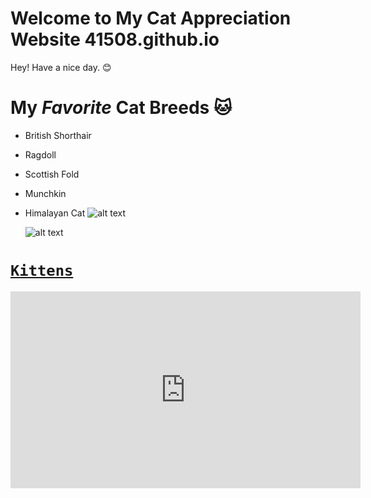 # Welcome to My Cat Appreciation Website 41508.github.io
Hey! Have a nice day. 😊
# My *Favorite* Cat Breeds 🐱
- British Shorthair
- Ragdoll
- Scottish Fold
- Munchkin
- Himalayan Cat
	![alt text](https://mediaproxy.salon.com/width/1200/height/675/https://media.salon.com/2022/05/cats-party-0516221.jpg)

	![alt text](https://www.hallvet.com.au/wp-content/uploads/2018/10/27fe86f3a871f8d77f76fab7bc1f5f89-400x200.jpg)
# [`Kittens`](https://tenor.com/search/baby-kitten-gifs)
<iframe width="560" height="315" src="https://www.youtube.com/embed/vGlAgdSjmkE" title="YouTube video player" frameborder="0" allow="accelerometer; autoplay; clipboard-write; encrypted-media; gyroscope; picture-in-picture" allowfullscreen></iframe>
